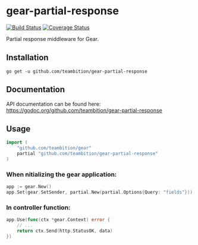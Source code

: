 # gear-partial-response
[![Build Status](https://travis-ci.org/teambition/gear-partial-response.svg?branch=master)](https://travis-ci.org/teambition/gear-partial-response)
[![Coverage Status](https://coveralls.io/repos/github/teambition/gear-partial-response/badge.svg?branch=master)](https://coveralls.io/github/teambition/gear-partial-response?branch=master)

Partial response middleware for Gear.

## Installation

```
go get -u github.com/teambition/gear-partial-response
```

## Documentation

API documentation can be found here: https://godoc.org/github.com/teambition/gear-partial-response

## Usage

```go
import (
	"github.com/teambition/gear"
	partial "github.com/teambition/gear-partial-response"
)
```

### When nitializing the gear application:

```go
app := gear.New()
app.Set(gear.SetSender, partial.New(partial.Options{Query: "fields"}))
```

### In controller function:

```go
app.Use(func(ctx *gear.Context) error {
	// ...
	return ctx.Send(http.StatusOK, data)
})
```
